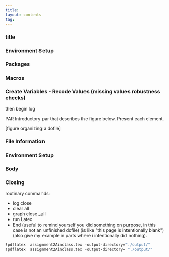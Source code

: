 ```yaml
---
title:
layout: contents
tag:
---
```



### title
### Environment Setup
### Packages
### Macros
### Create Variables - Recode Values (missing values robustness checks)
then begin log

PAR Introductory par that describes the figure below. Present each element.

[figure organizing a dofile]

### File Information

### Environment Setup

### Body

### Closing

routinary commands:
- log close
- clear all
- graph close _all
- run Latex
- End (useful to remind yourself you did something on purpose, in this case is not an unfinished dofile) (is like "this page is intentionally blank") (also give my example in parts where i intentionally did nothing).

```stata
!pdflatex  assignment2Ainclass.tex -output-directory="./output/"
!pdflatex  assignment2Ainclass.tex -output-directory= "./output/"
```
